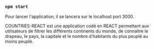### `npm start`
Pour lancer l'application, il se lancera sur le localhost port 3000.


COUNTRIES-REACT est une application codé en REACT permettant aux utilisateurs de filtrer les différents continents du monde, de connaître le drapeau, le pays, la capitale et le nombre d'habitants du plus peuplé au moins peuplé.

